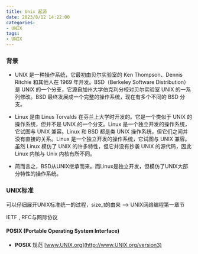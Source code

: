 ```yaml
---
title: Unix 起源
date: 2023/8/12 14:22:00
categories:
- UNIX
tags:
- UNIX
---
```


### 背景
 - UNIX 是一种操作系统，它最初由贝尔实验室的 Ken Thompson、Dennis Ritchie 和其他人在 1969 年开发。BSD（Berkeley Software Distribution）是 UNIX 的一个分支，它源自加州大学伯克利分校对贝尔实验室 UNIX 的一系列修改。BSD 最终发展成一个完整的操作系统，现在有多个不同的 BSD 分支。

 - Linux 是由 Linus Torvalds 在芬兰上大学时开发的。它是一个类似于 UNIX 的操作系统，但并不是 UNIX 的一个分支。Linux 是一个独立开发的操作系统，它试图与 UNIX 兼容。Linux 和 BSD 都是类 UNIX 操作系统，但它们之间并没有直接的关系。Linux 是一个独立开发的操作系统，它试图与 UNIX 兼容。虽然 Linux 模仿了 UNIX 的许多特性，但它并没有抄袭 UNIX 的源代码，因此 Linux 内核与 Unix 内核有所不同。

- 简而言之，BSD从UNIX继承而来。而Linux是独立开发，但模仿了UNIX大部分特性的操作系统。

### UNIX标准

可以仔细展开UNIX标准统一的过程，size_t的由来 --> UNIX网络编程第一章节

IETF , RFC与网际协议

#### POSIX (Portable Operating System Interface)
-  **POSIX** 规范 [www.UNIX.org](http://www.UNIX.org/version3)

